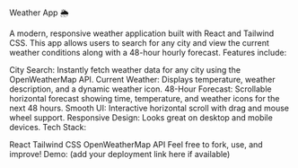 Weather App 🌦️

A modern, responsive weather application built with React and Tailwind CSS.
This app allows users to search for any city and view the current weather conditions along with a 48-hour hourly forecast.
Features include:

City Search: Instantly fetch weather data for any city using the OpenWeatherMap API.
Current Weather: Displays temperature, weather description, and a dynamic weather icon.
48-Hour Forecast: Scrollable horizontal forecast showing time, temperature, and weather icons for the next 48 hours.
Smooth UI: Interactive horizontal scroll with drag and mouse wheel support.
Responsive Design: Looks great on desktop and mobile devices.
Tech Stack:

React
Tailwind CSS
OpenWeatherMap API
Feel free to fork, use, and improve!
Demo: (add your deployment link here if available)
